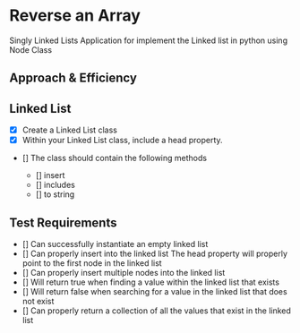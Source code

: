 # Reverse an Array

<!-- Description of the challenge -->

Singly Linked Lists Application for implement the Linked list in python
using Node Class

## Approach & Efficiency

<!-- What approach did you take? Discuss Why. What is the Big O space/time for this approach? -->

## Linked List

- [x] Create a Linked List class
- [x] Within your Linked List class, include a head property.
- [] The class should contain the following methods

    - [] insert
    - [] includes
    - [] to string

## Test Requirements

* [] Can successfully instantiate an empty linked list
* [] Can properly insert into the linked list
The head property will properly point to the first node in the linked list
* [] Can properly insert multiple nodes into the linked list
* [] Will return true when finding a value within the linked list that exists
* [] Will return false when searching for a value in the linked list that does not exist
* [] Can properly return a collection of all the values that exist in the linked list
